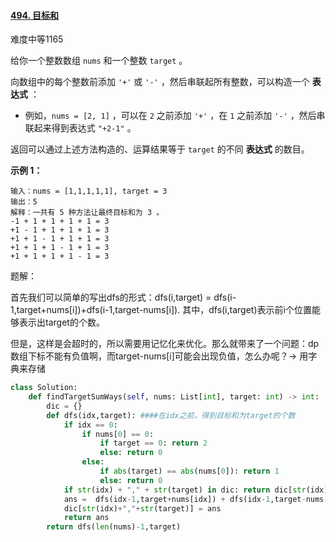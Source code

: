 #### [494. 目标和](https://leetcode-cn.com/problems/target-sum/)

难度中等1165

给你一个整数数组 `nums` 和一个整数 `target` 。

向数组中的每个整数前添加 `'+'` 或 `'-'` ，然后串联起所有整数，可以构造一个 **表达式** ：

- 例如，`nums = [2, 1]` ，可以在 `2` 之前添加 `'+'` ，在 `1` 之前添加 `'-'` ，然后串联起来得到表达式 `"+2-1"` 。

返回可以通过上述方法构造的、运算结果等于 `target` 的不同 **表达式** 的数目。

 

**示例 1：**

```
输入：nums = [1,1,1,1,1], target = 3
输出：5
解释：一共有 5 种方法让最终目标和为 3 。
-1 + 1 + 1 + 1 + 1 = 3
+1 - 1 + 1 + 1 + 1 = 3
+1 + 1 - 1 + 1 + 1 = 3
+1 + 1 + 1 - 1 + 1 = 3
+1 + 1 + 1 + 1 - 1 = 3
```

题解：

首先我们可以简单的写出dfs的形式：dfs(i,target) = dfs(i-1,target+nums[i])+dfs(i-1,target-nums[i]). 其中，dfs(i,target)表示前i个位置能够表示出target的个数。

但是，这样是会超时的，所以需要用记忆化来优化。那么就带来了一个问题：dp数组下标不能有负值啊，而target-nums[i]可能会出现负值，怎么办呢？-> 用字典来存储

```python
class Solution:
    def findTargetSumWays(self, nums: List[int], target: int) -> int:
        dic = {}
        def dfs(idx,target): ####在idx之前，得到目标和为target的个数
            if idx == 0:
                if nums[0] == 0:
                    if target == 0: return 2
                    else: return 0
                else:
                    if abs(target) == abs(nums[0]): return 1
                    else: return 0
            if str(idx) + "," + str(target) in dic: return dic[str(idx)+","+str(target)]
            ans =  dfs(idx-1,target+nums[idx]) + dfs(idx-1,target-nums[idx])
            dic[str(idx)+","+str(target)] = ans
            return ans
        return dfs(len(nums)-1,target)
```



